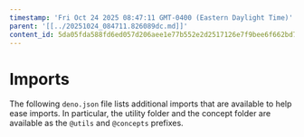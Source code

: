 ```yaml
---
timestamp: 'Fri Oct 24 2025 08:47:11 GMT-0400 (Eastern Daylight Time)'
parent: '[[../20251024_084711.826089dc.md]]'
content_id: 5da05fda588fd6ed057d206aee1e77b552e2d2517126e7f9bee6f662bd7c0afe
---
```


# Imports

The following `deno.json` file lists additional imports that are available to help ease imports. In particular, the utility folder and the concept folder are available as the `@utils` and `@concepts` prefixes.
